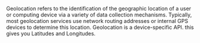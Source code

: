 Geolocation refers to the identification of the geographic location of a user or computing device via a variety of data collection mechanisms.
Typically, most geolocation services use network routing addresses or internal GPS devices to determine this location. Geolocation is a device-specific API.
this gives you Latitudes and Longitudes.
